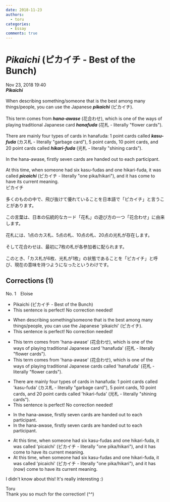 ```yaml
---
date: 2018-11-23
authors:
  - toru
categories:
  - Essay
comments: true
---
```


# <strong><em>Pikaichi</strong></em> (ピカイチ - Best of the Bunch)
<div class="date">Nov 23, 2018 19:40</div>
<div id="post"><div id="body_show_ori">
<strong><em>Pikaichi</strong></em><br/><br/>When describing something/someone that is the best among many things/people, you can use the Japanese <strong><em>pikaichi</em></strong> (ピカイチ).<br/><br/>This term comes from <strong><em>hana-awase</em></strong> (花合わせ), which is one of the ways of playing traditional Japanese card <strong><em>hanafuda</em></strong> (花札 - literally "flower cards").<br/><br/>There are mainly four types of cards in hanafuda: 1 point cards called <strong><em>kasu-fuda</em></strong> (カス札 - literally "garbage card"), 5 point cards, 10 point cards, and 20 point cards called <strong><em>hikari-fuda</em></strong> (光札 - literally "shining cards").<br/><br/>In the hana-awase, firstly seven cards are handed out to each participant.<br/><br/>At this time, when someone had six kasu-fudas and one hikari-fuda, it was called <strong><em>picaichi</em></strong> (ピカイチ - literally "one pika/hikari"), and it has come to have its current meaning.
</div></div>

<!-- more -->

<div id="post_ja"><div id="body_show_mo">
ピカイチ<br/><br/>多くのものの中で、飛び抜けて優れていることを日本語で「ピカイチ」と言うことがあります。<br/><br/>この言葉は、日本の伝統的なカード「花札」の遊び方の一つ「花合わせ」に由来します。<br/><br/>花札には、1点のカス札、5点の札、10点の札、20点の光札が存在します。<br/><br/>そして花合わせは、最初に7枚の札が各参加者に配られます。<br/><br/>このとき、「カス札が6枚、光札が1枚」の状態であることを「ピカイチ」と呼び、現在の意味を持つようになったというわけです。
</div></div>

## Corrections (1)
<div id="block"><div class="first_name"> No. 1　<span class="just_name">Eloise</span></div><div id="block2">
<ul class="correction_field">
<li class="incorrect">Pikaichi (ピカイチ - Best of the Bunch)</li>
<li class="corrected perfect">This sentence is perfect! No correction needed!</li>
</ul>
<ul class="correction_field">
<li class="incorrect">When describing something/someone that is the best among many things/people, you can use the Japanese 'pikaichi' (ピカイチ).</li>
<li class="corrected perfect">This sentence is perfect! No correction needed!</li>
</ul>
<ul class="correction_field">
<li class="incorrect">This term comes from 'hana-awase' (花合わせ), which is one of the ways of playing traditional Japanese card 'hanafuda' (花札 - literally "flower cards").</li>
<li class="corrected correct">
This term comes from 'hana-awase' (花合わせ), which is one of the ways of playing traditional Japanese card<span class="f_blue">s called</span> 'hanafuda' (花札 - literally "flower cards").
</li>
</ul>
<ul class="correction_field">
<li class="incorrect">There are mainly four types of cards in hanafuda: 1 point cards called 'kasu-fuda' (カス札 - literally "garbage card"), 5 point cards, 10 point cards, and 20 point cards called 'hikari-fuda' (光札 - literally "shining cards").</li>
<li class="corrected perfect">This sentence is perfect! No correction needed!</li>
</ul>
<ul class="correction_field">
<li class="incorrect">In the hana-awase, firstly seven cards are handed out to each participant.</li>
<li class="corrected correct">
In <span class="sline">the</span> hana-awase, first<span class="sline">ly</span> seven cards are handed out to each participant.
</li>
</ul>
<ul class="correction_field">
<li class="incorrect">At this time, when someone had six kasu-fudas and one hikari-fuda, it was called 'picaichi' (ピカイチ - literally "one pika/hikari"), and it has come to have its current meaning.</li>
<li class="corrected correct">
At this time, when someone had six kasu-fudas and one hikari-fuda, it was called 'picaichi' (ピカイチ - literally "one pika/hikari"), and it has <span class="f_blue">(now) </span>come to have its current meaning.
</li>
</ul>
<p class="comment_small">
 I didn't know about this! It's really interesting :)
</p>

</div><div class="name"><span class="just_name">Toru</span><br>
Thank you so much for the correction! (^^)
</div>
</div>
